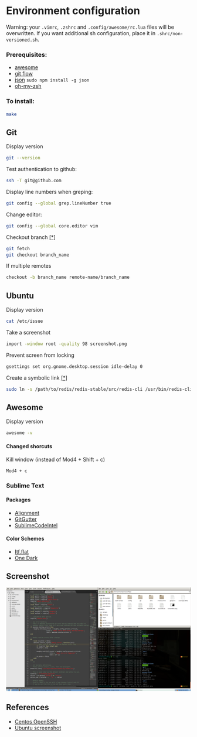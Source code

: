 Environment configuration
===

Warning: your `.vimrc`, `.zshrc` and `.config/awesome/rc.lua` files will be overwritten.
If you want additional sh configuration, place it in `.shrc/non-versioned.sh`.

### Prerequisites:
- [awesome](http://awesome.naquadah.org/)
- [git flow](https://github.com/nvie/gitflow)
- [json](https://github.com/zpoley/json-command) `sudo npm install -g json`
- [oh-my-zsh](https://github.com/robbyrussell/oh-my-zsh)

### To install:

```sh
make
```

Git
---
Display version
```sh
git --version
```

Test authentication to github:
```sh
ssh -T git@github.com
```

Display line numbers when greping:
```sh
git config --global grep.lineNumber true
```

Change editor:
```sh
git config --global core.editor vim
```

Checkout branch [[*]](http://stackoverflow.com/questions/1783405/checkout-remote-git-branch)
```sh
git fetch
git checkout branch_name
```
If multiple remotes
```sh
checkout -b branch_name remote-name/branch_name
```


Ubuntu
---
Display version
```sh
cat /etc/issue
```

Take a screenshot
```sh
import -window root -quality 98 screenshot.png
```

Prevent screen from locking
```sh
gsettings set org.gnome.desktop.session idle-delay 0
```

Create a symbolic link [[*]](https://en.wikipedia.org/wiki/Symbolic_link)
```sh
sudo ln -s /path/to/redis/redis-stable/src/redis-cli /usr/bin/redis-cli
```

Awesome
---
Display version
```sh
awesome -v
```
#### Changed shorcuts
Kill window (instead of Mod4 + Shift + c)
```sh
Mod4 + c
```

### Sublime Text

#### Packages
- [Alignment](http://wbond.net/sublime_packages/alignment)
- [GitGutter](https://github.com/jisaacks/GitGutter)
- [SublimeCodeIntel](https://github.com/SublimeCodeIntel/SublimeCodeIntel)

#### Color Schemes
- [Itf.flat](http://itsthatguy.com/post/70191573560/sublime-text-theme-itg-flat)
- [One Dark](https://github.com/IceTimux/one-dark-sublime-text-3-color-scheme)

Screenshot
---
![Screenshot](https://raw.githubusercontent.com/LilMeyer/configs/master/screenshot.png)

References
---
- [Centos OpenSSH](http://wiki.centos.org/HowTos/Network/SecuringSSH)
- [Ubuntu screenshot](https://awesome.naquadah.org/wiki/Screenshots)
